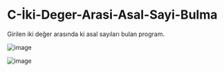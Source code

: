 # C-İki-Deger-Arasi-Asal-Sayi-Bulma

Girilen iki değer arasında ki asal sayıları bulan program.


![image](https://user-images.githubusercontent.com/101289239/206901027-3fea28a4-8ede-4550-9b22-b7af6a369db3.png)


![image](https://user-images.githubusercontent.com/101289239/206901036-21705914-b73f-44f3-8249-d56d9f5733dd.png)
